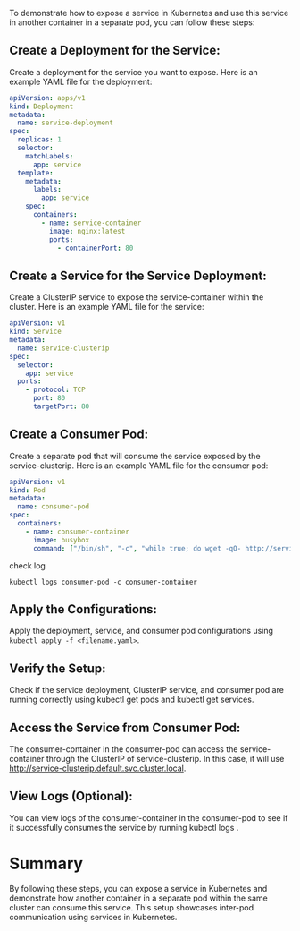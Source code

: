 To demonstrate how to expose a service in Kubernetes and use this service in another container in a separate pod, you can follow these steps:
##  Create a Deployment for the Service:
Create a deployment for the service you want to expose. Here is an example YAML file for the deployment:

```yaml
apiVersion: apps/v1
kind: Deployment
metadata:
  name: service-deployment
spec:
  replicas: 1
  selector:
    matchLabels:
      app: service
  template:
    metadata:
      labels:
        app: service
    spec:
      containers:
        - name: service-container
          image: nginx:latest
          ports:
            - containerPort: 80
```

## Create a Service for the Service Deployment:
Create a ClusterIP service to expose the service-container within the cluster. Here is an example YAML file for the service:

```yaml
apiVersion: v1
kind: Service
metadata:
  name: service-clusterip
spec:
  selector:
    app: service
  ports:
    - protocol: TCP
      port: 80
      targetPort: 80
```


## Create a Consumer Pod:
Create a separate pod that will consume the service exposed by the service-clusterip. Here is an example YAML file for the consumer pod:

```yaml
apiVersion: v1
kind: Pod
metadata:
  name: consumer-pod
spec:
  containers:
    - name: consumer-container
      image: busybox
      command: ["/bin/sh", "-c", "while true; do wget -qO- http://service-clusterip.default.svc.cluster.local; sleep 1; done"]
```
check log
```
kubectl logs consumer-pod -c consumer-container
```
## Apply the Configurations:
Apply the deployment, service, and consumer pod configurations using `kubectl apply -f <filename.yaml>`.

## Verify the Setup:
Check if the service deployment, ClusterIP service, and consumer pod are running correctly using kubectl get pods and kubectl get services.

## Access the Service from Consumer Pod:
The consumer-container in the consumer-pod can access the service-container through the ClusterIP of service-clusterip. In this case, it will use http://service-clusterip.default.svc.cluster.local.

## View Logs (Optional):
You can view logs of the consumer-container in the consumer-pod to see if it successfully consumes the service by running kubectl logs <consumer-pod-name>.


# Summary
By following these steps, you can expose a service in Kubernetes and demonstrate how another container in a separate pod within the same cluster can consume this service. This setup showcases inter-pod communication using services in Kubernetes.
